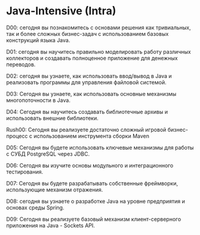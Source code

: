 # Java-Intensive (Intra)
D00: cегодня вы познакомитесь с основами решения как тривиальных, так и более сложных бизнес-задач с использованием базовых конструкций языка Java.

D01: cегодня вы научитесь правильно моделировать работу различных коллекторов и создавать полноценное приложение для денежных переводов.

D02: сегодня вы узнаете, как использовать ввод/вывод в Java и реализовать программы для управления файловой системой.

D03: Сегодня вы узнаете, как использовать основные механизмы многопоточности в Java.

D04: Сегодня вы научитесь создавать библиотечные архивы и использовать внешние библиотеки.

Rush00: Сегодня вы реализуете достаточно сложный игровой бизнес-процесс с использованием инструмента сборки Maven

D05: Сегодня вы будете использовать ключевые механизмы для работы с СУБД PostgreSQL через JDBC.

D06: Сегодня вы изучите основы модульного и интеграционного тестирования.

D07: Сегодня вы будете разрабатывать собственные фреймворки, использующие механизм отражения.

D08: сегодня вы узнаете о разработке Java на уровне предприятия и основах среды Spring.

D09: Сегодня вы реализуете базовый механизм клиент-серверного приложения на Java - Sockets API.